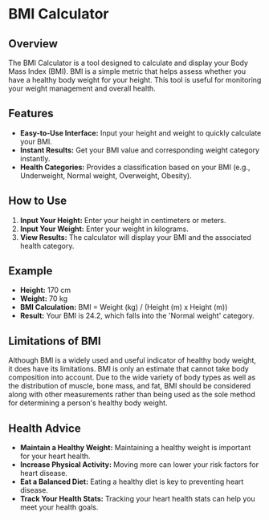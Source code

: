 # BMI Calculator

## Overview
The BMI Calculator is a tool designed to calculate and display your Body Mass Index (BMI). BMI is a simple metric that helps assess whether you have a healthy body weight for your height. This tool is useful for monitoring your weight management and overall health.

## Features
- **Easy-to-Use Interface:** Input your height and weight to quickly calculate your BMI.
- **Instant Results:** Get your BMI value and corresponding weight category instantly.
- **Health Categories:** Provides a classification based on your BMI (e.g., Underweight, Normal weight, Overweight, Obesity).

## How to Use
1. **Input Your Height:** Enter your height in centimeters or meters.
2. **Input Your Weight:** Enter your weight in kilograms.
3. **View Results:** The calculator will display your BMI and the associated health category.

## Example
- **Height:** 170 cm
- **Weight:** 70 kg
- **BMI Calculation:** BMI = Weight (kg) / (Height (m) x Height (m))
- **Result:** Your BMI is 24.2, which falls into the 'Normal weight' category.

## Limitations of BMI
Although BMI is a widely used and useful indicator of healthy body weight, it does have its limitations. BMI is only an estimate that cannot take body composition into account. Due to the wide variety of body types as well as the distribution of muscle, bone mass, and fat, BMI should be considered along with other measurements rather than being used as the sole method for determining a person's healthy body weight.

## Health Advice
- **Maintain a Healthy Weight:** Maintaining a healthy weight is important for your heart health.
- **Increase Physical Activity:** Moving more can lower your risk factors for heart disease.
- **Eat a Balanced Diet:** Eating a healthy diet is key to preventing heart disease.
- **Track Your Health Stats:** Tracking your heart health stats can help you meet your health goals.

